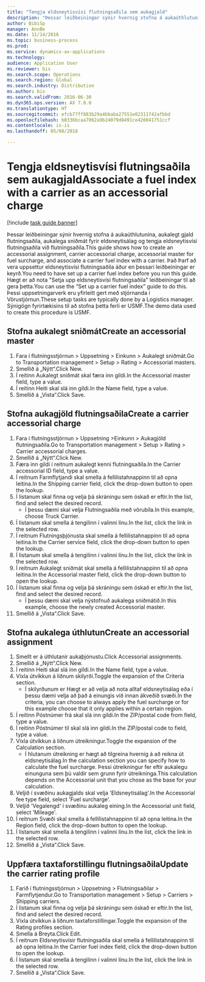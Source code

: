 ```yaml
--- 
title: "Tengja eldsneytisvísi flutningsaðila sem aukagjald"
description: "Þessar leiðbeiningar sýnir hvernig stofna á aukaúthlutunina, aukalegt gjald flutningsaðila, aukalega sniðmát fyrir eldsneytisálag og tengja eldsneytisvísi flutningsaðila við flutningsaðila."
author: BibiSp
manager: AnnBe
ms.date: 11/14/2016
ms.topic: business-process
ms.prod: 
ms.service: dynamics-ax-applications
ms.technology: 
audience: Application User
ms.reviewer: bis
ms.search.scope: Operations
ms.search.region: Global
ms.search.industry: Distribution
ms.author: bis
ms.search.validFrom: 2016-06-30
ms.dyn365.ops.version: AX 7.0.0
ms.translationtype: HT
ms.sourcegitcommit: efcb77ff883b29a4bbaba27551e02311742afbbd
ms.openlocfilehash: b0336bcaa7062a9b24079d8491ce426041751ccf
ms.contentlocale: is-is
ms.lasthandoff: 05/08/2018

---
```

# <a name="associate-a-fuel-index-with-a-carrier-as-an-accessorial-charge"></a><span data-ttu-id="83079-103">Tengja eldsneytisvísi flutningsaðila sem aukagjald</span><span class="sxs-lookup"><span data-stu-id="83079-103">Associate a fuel index with a carrier as an accessorial charge</span></span>

[!include [task guide banner](../../includes/task-guide-banner.md)]

<span data-ttu-id="83079-104">Þessar leiðbeiningar sýnir hvernig stofna á aukaúthlutunina, aukalegt gjald flutningsaðila, aukalega sniðmát fyrir eldsneytisálag og tengja eldsneytisvísi flutningsaðila við flutningsaðila.</span><span class="sxs-lookup"><span data-stu-id="83079-104">This guide shows how to create an accessorial assignment, carrier accessorial charge, accessorial master for fuel surcharge, and associate a carrier fuel index with a carrier.</span></span> <span data-ttu-id="83079-105">Það Þarf að vera uppsettur eldsneytisvísi flutningsaðila áður en þessari leiðbeiningar er keyrð.</span><span class="sxs-lookup"><span data-stu-id="83079-105">You need to have set up a carrier fuel index before you run this guide.</span></span> <span data-ttu-id="83079-106">Hægt er að nota "Setja upp eldsneytisvísi flutningsaðila" leiðbeiningar til að gera þetta.</span><span class="sxs-lookup"><span data-stu-id="83079-106">You can use the “Set up a carrier fuel index” guide to do this.</span></span> <span data-ttu-id="83079-107">Þessi uppsetningarverk eru yfirleitt gert með stjórnanda í Vörustjórnun.</span><span class="sxs-lookup"><span data-stu-id="83079-107">These setup tasks are typically done by a Logistics manager.</span></span> <span data-ttu-id="83079-108">Sýnigögn fyrirtækisins til að stofna þetta ferli er USMF.</span><span class="sxs-lookup"><span data-stu-id="83079-108">The demo data used to create this procedure is USMF.</span></span>


## <a name="create-an-accessorial-master"></a><span data-ttu-id="83079-109">Stofna aukalegt sniðmát</span><span class="sxs-lookup"><span data-stu-id="83079-109">Create an accessorial master</span></span>
1. <span data-ttu-id="83079-110">Fara í flutningsstjórnun > Uppsetning > Einkunn > Aukalegt sniðmát.</span><span class="sxs-lookup"><span data-stu-id="83079-110">Go to Transportation management > Setup > Rating > Accessorial masters.</span></span>
2. <span data-ttu-id="83079-111">Smellið á „Nýtt“.</span><span class="sxs-lookup"><span data-stu-id="83079-111">Click New.</span></span>
3. <span data-ttu-id="83079-112">Í reitinn Aukalegt sniðmát skal færa inn gildi.</span><span class="sxs-lookup"><span data-stu-id="83079-112">In the Accessorial master field, type a value.</span></span>
4. <span data-ttu-id="83079-113">Í reitinn Heiti skal slá inn gildi.</span><span class="sxs-lookup"><span data-stu-id="83079-113">In the Name field, type a value.</span></span>
5. <span data-ttu-id="83079-114">Smellið á „Vista“.</span><span class="sxs-lookup"><span data-stu-id="83079-114">Click Save.</span></span>

## <a name="create-a-carrier-accessorial-charge"></a><span data-ttu-id="83079-115">Stofna aukagjöld flutningsaðila</span><span class="sxs-lookup"><span data-stu-id="83079-115">Create a carrier accessorial charge</span></span>
1. <span data-ttu-id="83079-116">Fara í flutningsstjórnun > Uppsetning >Einkunn > Aukagjöld flutningsaðila.</span><span class="sxs-lookup"><span data-stu-id="83079-116">Go to Transportation management > Setup > Rating > Carrier accessorial charges.</span></span>
2. <span data-ttu-id="83079-117">Smellið á „Nýtt“.</span><span class="sxs-lookup"><span data-stu-id="83079-117">Click New.</span></span>
3. <span data-ttu-id="83079-118">Færa inn gildi í reitnum aukalegt kenni flutningsaðila.</span><span class="sxs-lookup"><span data-stu-id="83079-118">In the Carrier accessorial ID field, type a value.</span></span>
4. <span data-ttu-id="83079-119">Í reitnum Farmflytjandi skal smella á fellilistahnappinn til að opna leitina.</span><span class="sxs-lookup"><span data-stu-id="83079-119">In the Shipping carrier field, click the drop-down button to open the lookup.</span></span>
5. <span data-ttu-id="83079-120">Í listanum skal finna og velja þá skráningu sem óskað er eftir.</span><span class="sxs-lookup"><span data-stu-id="83079-120">In the list, find and select the desired record.</span></span>
    * <span data-ttu-id="83079-121">Í þessu dæmi skal velja Flutningsaðila með vörubíla.</span><span class="sxs-lookup"><span data-stu-id="83079-121">In this example, choose Truck Carrier.</span></span>  
6. <span data-ttu-id="83079-122">Í listanum skal smella á tengilinn í valinni línu.</span><span class="sxs-lookup"><span data-stu-id="83079-122">In the list, click the link in the selected row.</span></span>
7. <span data-ttu-id="83079-123">Í reitnum Flutningsþjónusta skal smella á fellilistahnappinn til að opna leitina.</span><span class="sxs-lookup"><span data-stu-id="83079-123">In the Carrier service field, click the drop-down button to open the lookup.</span></span>
8. <span data-ttu-id="83079-124">Í listanum skal smella á tengilinn í valinni línu.</span><span class="sxs-lookup"><span data-stu-id="83079-124">In the list, click the link in the selected row.</span></span>
9. <span data-ttu-id="83079-125">Í reitnum Aukalegt sniðmát skal smella á fellilistahnappinn til að opna leitina.</span><span class="sxs-lookup"><span data-stu-id="83079-125">In the Accessorial master field, click the drop-down button to open the lookup.</span></span>
10. <span data-ttu-id="83079-126">Í listanum skal finna og velja þá skráningu sem óskað er eftir.</span><span class="sxs-lookup"><span data-stu-id="83079-126">In the list, find and select the desired record.</span></span>
    * <span data-ttu-id="83079-127">Í þessu dæmi skal velja nýstofnuð aukalega sniðmátið.</span><span class="sxs-lookup"><span data-stu-id="83079-127">In this example, choose the newly created Accessorial master.</span></span>  
11. <span data-ttu-id="83079-128">Smellið á „Vista“.</span><span class="sxs-lookup"><span data-stu-id="83079-128">Click Save.</span></span>

## <a name="create-an-accessorial-assignment"></a><span data-ttu-id="83079-129">Stofna aukalega úthlutun</span><span class="sxs-lookup"><span data-stu-id="83079-129">Create an accessorial assignment</span></span>
1. <span data-ttu-id="83079-130">Smellt er á úthlutanir aukaþjónustu.</span><span class="sxs-lookup"><span data-stu-id="83079-130">Click Accessorial assignments.</span></span>
2. <span data-ttu-id="83079-131">Smellið á „Nýtt“.</span><span class="sxs-lookup"><span data-stu-id="83079-131">Click New.</span></span>
3. <span data-ttu-id="83079-132">Í reitinn Heiti skal slá inn gildi.</span><span class="sxs-lookup"><span data-stu-id="83079-132">In the Name field, type a value.</span></span>
4. <span data-ttu-id="83079-133">Víxla útvíkkun á liðnum skilyrði.</span><span class="sxs-lookup"><span data-stu-id="83079-133">Toggle the expansion of the Criteria section.</span></span>
    * <span data-ttu-id="83079-134">Í skilyrðunum er Hægt er að velja að nota alltaf eldsneytisálag eða í þessu dæmi velja að það á einungis við innan ákveðið svæði.</span><span class="sxs-lookup"><span data-stu-id="83079-134">In the criteria, you can choose to always apply the fuel surcharge or for this example choose that it only applies within a certain region.</span></span>  
5. <span data-ttu-id="83079-135">Í reitinn Póstnúmer frá skal slá inn gildi.</span><span class="sxs-lookup"><span data-stu-id="83079-135">In the ZIP/postal code from field, type a value.</span></span>
6. <span data-ttu-id="83079-136">Í reitinn Póstnúmer til skal slá inn gildi.</span><span class="sxs-lookup"><span data-stu-id="83079-136">In the ZIP/postal code to field, type a value.</span></span>
7. <span data-ttu-id="83079-137">Víxla útvíkkun á liðnum útreikningur.</span><span class="sxs-lookup"><span data-stu-id="83079-137">Toggle the expansion of the Calculation section.</span></span>
    * <span data-ttu-id="83079-138">Í hlutanum útreikning er hægt að tilgreina hvernig á að reikna út eldsneytisálag.</span><span class="sxs-lookup"><span data-stu-id="83079-138">In the calculation section you can specify how to calculate the fuel surcharge.</span></span> <span data-ttu-id="83079-139">Þessi útreikningur fer eftir aukalegu einunguna sem þú valdir sem grunn fyrir útreikninga.</span><span class="sxs-lookup"><span data-stu-id="83079-139">This calculation depends on the Accessorial unit that you chose as the base for your calculation.</span></span>  
8. <span data-ttu-id="83079-140">Veljið í svæðinu aukagjalds skal velja 'Eldsneytisálag'.</span><span class="sxs-lookup"><span data-stu-id="83079-140">In the Accessorial fee type field, select 'Fuel surcharge'.</span></span>
9. <span data-ttu-id="83079-141">Veljið 'Vegalengd' í svæðinu aukaleg eining.</span><span class="sxs-lookup"><span data-stu-id="83079-141">In the Accessorial unit field, select 'Mileage'.</span></span>
10. <span data-ttu-id="83079-142">Í reitnum Svæði skal smella á fellilistahnappinn til að opna leitina.</span><span class="sxs-lookup"><span data-stu-id="83079-142">In the Region field, click the drop-down button to open the lookup.</span></span>
11. <span data-ttu-id="83079-143">Í listanum skal smella á tengilinn í valinni línu.</span><span class="sxs-lookup"><span data-stu-id="83079-143">In the list, click the link in the selected row.</span></span>
12. <span data-ttu-id="83079-144">Smellið á „Vista“.</span><span class="sxs-lookup"><span data-stu-id="83079-144">Click Save.</span></span>

## <a name="update-the-carrier-rating-profile"></a><span data-ttu-id="83079-145">Uppfæra taxtaforstillingu flutningsaðila</span><span class="sxs-lookup"><span data-stu-id="83079-145">Update the carrier rating profile</span></span>
1. <span data-ttu-id="83079-146">Farið í flutningsstjórnun > Uppsetning > Flutningsaðilar > Farmflytjendur.</span><span class="sxs-lookup"><span data-stu-id="83079-146">Go to Transportation management > Setup > Carriers > Shipping carriers.</span></span>
2. <span data-ttu-id="83079-147">Í listanum skal finna og velja þá skráningu sem óskað er eftir.</span><span class="sxs-lookup"><span data-stu-id="83079-147">In the list, find and select the desired record.</span></span>
3. <span data-ttu-id="83079-148">Víxla útvíkkun á liðnum taxtaforstillingar.</span><span class="sxs-lookup"><span data-stu-id="83079-148">Toggle the expansion of the Rating profiles section.</span></span>
4. <span data-ttu-id="83079-149">Smella á Breyta.</span><span class="sxs-lookup"><span data-stu-id="83079-149">Click Edit.</span></span>
5. <span data-ttu-id="83079-150">Í reitnum Eldsneytisvísir flutningsaðila skal smella á fellilistahnappinn til að opna leitina.</span><span class="sxs-lookup"><span data-stu-id="83079-150">In the Carrier fuel index field, click the drop-down button to open the lookup.</span></span>
6. <span data-ttu-id="83079-151">Í listanum skal smella á tengilinn í valinni línu.</span><span class="sxs-lookup"><span data-stu-id="83079-151">In the list, click the link in the selected row.</span></span>
7. <span data-ttu-id="83079-152">Smellið á „Vista“.</span><span class="sxs-lookup"><span data-stu-id="83079-152">Click Save.</span></span>


